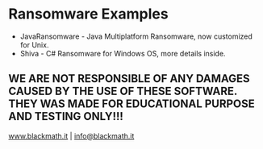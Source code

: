 # Ransomware Examples 

* JavaRansomware - Java Multiplatform Ransomware, now customized for Unix.
* Shiva - C# Ransomware for Windows OS, more details inside.

WE ARE NOT RESPONSIBLE OF ANY DAMAGES CAUSED BY THE USE OF THESE SOFTWARE. THEY WAS MADE FOR EDUCATIONAL PURPOSE AND TESTING ONLY!!!
---------------------


www.blackmath.it | info@blackmath.it
